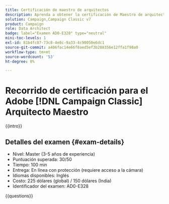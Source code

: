 ```yaml
---
title: Certificación de maestro de arquitectos
description: Aprenda a obtener la certificación de Maestro de arquitectos de Adobe en  [!DNL Campaign Classic].
solution: Campaign,Campaign Classic v7
product: Campaign
role: Data Architect
badge: label="Examen AD0-E328" type="neutral"
mini-toc-levels: 1
exl-id: 81b4fc87-73c8-4e8c-9a33-4c90050e6dc1
source-git-commit: a406fac14e66f8aed5ef3b288356e12ffa1f98a0
workflow-type: tm+mt
source-wordcount: '53'
ht-degree: 0%

---
```


# Recorrido de certificación para el Adobe [!DNL Campaign Classic] Arquitecto Maestro

{{intro}}

## Detalles del examen {#exam-details}

* Nivel: Master (3-5 años de experiencia)
* Puntuación superada: 30/50
* Tiempo: 100 min
* Entrega: En línea con protección (requiere acceso a la cámara)
* Idiomas disponibles: Inglés
* Costo: 225 dólares (global) / 150 dólares (India)
* Identificador del examen: AD0-E328

{{questions}}
